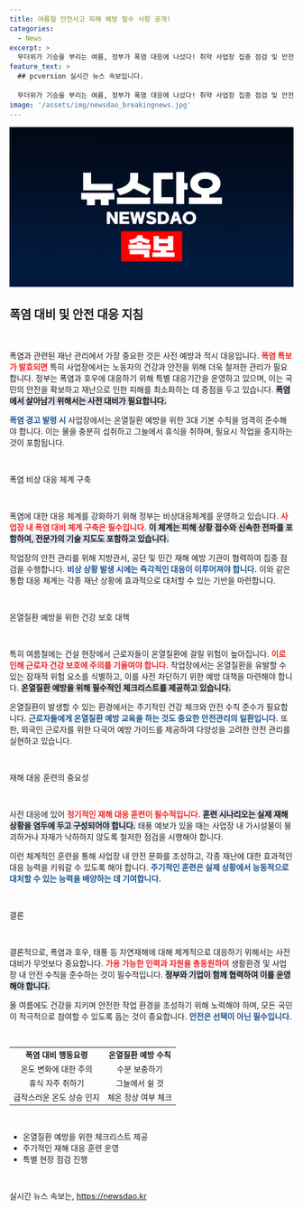 ```yaml
---
title: 여름철 안전사고 피해 예방 필수 사항 공개!
categories:
  - News
excerpt: >
  무더위가 기승을 부리는 여름, 정부가 폭염 대응에 나섰다! 취약 사업장 집중 점검 및 안전 수칙 강화로 산업재해 예방에 총력을 기울이고 있다. 당신의 안전, 지금 바로 확인해보세요!
feature_text: >
  ## pcversion 실시간 뉴스 속보입니다.

  무더위가 기승을 부리는 여름, 정부가 폭염 대응에 나섰다! 취약 사업장 집중 점검 및 안전 수칙 강화로 산업재해 예방에 총력을 기울이고 있다. 당신의 안전, 지금 바로 확인해보세요!
image: '/assets/img/newsdao_breakingnews.jpg'
---
```


<p><img src="/assets/img/newsdao_breakingnews.jpg" alt="pcversion 속보" /></p>

<h2 data-ke-size="size26">폭염 대비 및 안전 대응 지침</h2>

<p data-ke-size="size16">&nbsp;</p>

<p>폭염과 관련된 재난 관리에서 가장 중요한 것은 사전 예방과 적시 대응입니다. <b><span style="color: #ee2323;">폭염 특보가 발효되면</span></b> 특히 사업장에서는 노동자의 건강과 안전을 위해 더욱 철저한 관리가 필요합니다. 정부는 폭염과 호우에 대응하기 위해 특별 대응기간을 운영하고 있으며, 이는 국민의 안전을 확보하고 재난으로 인한 피해를 최소화하는 데 중점을 두고 있습니다. <b><span style="background-color: #21538527;">폭염에서 살아남기 위해서는 사전 대비가 필요합니다.</span></b> </p>

<p><b><span style="color: #1a5490;">폭염 경고 발령 시</span></b> 사업장에서는 온열질환 예방을 위한 3대 기본 수칙을 엄격히 준수해야 합니다. 이는 물을 충분히 섭취하고 그늘에서 휴식을 취하며, 필요시 작업을 중지하는 것이 포함됩니다. </p>

<p data-ke-size="size16">&nbsp;</p>

<p>폭염 비상 대응 체계 구축</p>

<p data-ke-size="size16">&nbsp;</p>

<p>폭염에 대한 대응 체계를 강화하기 위해 정부는 비상대응체계를 운영하고 있습니다. <b><span style="color: #ee2323;">사업장 내 폭염 대비 체계 구축은 필수입니다.</span></b> <b><span style="background-color: #21538527;">이 체계는 피해 상황 접수와 신속한 전파를 포함하여, 전문가의 기술 지도도 포함하고 있습니다.</span></b> </p>

<p>작업장의 안전 관리를 위해 지방관서, 공단 및 민간 재해 예방 기관이 협력하여 집중 점검을 수행합니다. <b><span style="color: #1a5490;">비상 상황 발생 시에는 즉각적인 대응이 이루어져야 합니다.</span></b> 이와 같은 통합 대응 체계는 각종 재난 상황에 효과적으로 대처할 수 있는 기반을 마련합니다. </p>

<p data-ke-size="size16">&nbsp;</p>

<p>온열질환 예방을 위한 건강 보호 대책</p>

<p data-ke-size="size16">&nbsp;</p>

<p>특히 여름철에는 건설 현장에서 근로자들이 온열질환에 걸릴 위험이 높아집니다. <b><span style="color: #ee2323;">이로 인해 근로자 건강 보호에 주의를 기울여야 합니다.</span></b> 작업장에서는 온열질환을 유발할 수 있는 잠재적 위험 요소를 식별하고, 이를 사전 차단하기 위한 예방 대책을 마련해야 합니다. <b><span style="background-color: #21538527;">온열질환 예방을 위해 필수적인 체크리스트를 제공하고 있습니다.</span></b></p>

<p>온열질환이 발생할 수 있는 환경에서는 주기적인 건강 체크와 안전 수칙 준수가 필요합니다. <b><span style="color: #1a5490;">근로자들에게 온열질환 예방 교육을 하는 것도 중요한 안전관리의 일환입니다.</span></b> 또한, 외국인 근로자를 위한 다국어 예방 가이드를 제공하여 다양성을 고려한 안전 관리를 실현하고 있습니다. </p>

<p data-ke-size="size16">&nbsp;</p>

<p>재해 대응 훈련의 중요성</p>

<p data-ke-size="size16">&nbsp;</p>

<p>사전 대응에 있어 <b><span style="color: #ee2323;">정기적인 재해 대응 훈련이 필수적입니다.</span></b> <b><span style="background-color: #21538527;">훈련 시나리오는 실제 재해 상황을 염두에 두고 구성되어야 합니다.</span></b> 태풍 예보가 있을 때는 사업장 내 가시설물이 붕괴하거나 자재가 낙하하지 않도록 철저한 점검을 시행해야 합니다. </p>

<p>이런 체계적인 훈련을 통해 사업장 내 안전 문화를 조성하고, 각종 재난에 대한 효과적인 대응 능력을 키워갈 수 있도록 해야 합니다. <b><span style="color: #1a5490;">주기적인 훈련은 실제 상황에서 능동적으로 대처할 수 있는 능력을 배양하는 데 기여합니다.</span></b></p>

<p data-ke-size="size16">&nbsp;</p>

<p>결론</p>

<p data-ke-size="size16">&nbsp;</p>

<p>결론적으로, 폭염과 호우, 태풍 등 자연재해에 대해 체계적으로 대응하기 위해서는 사전 대비가 무엇보다 중요합니다. <b><span style="color: #ee2323;">가용 가능한 인력과 자원을 총동원하여</span></b> 생활환경 및 사업장 내 안전 수칙을 준수하는 것이 필수적입니다. <b><span style="background-color: #21538527;">정부와 기업이 함께 협력하여 이를 운영해야 합니다.</span></b> </p>

<p>올 여름에도 건강을 지키며 안전한 작업 환경을 조성하기 위해 노력해야 하며, 모든 국민이 적극적으로 참여할 수 있도록 돕는 것이 중요합니다. <b><span style="color: #1a5490;">안전은 선택이 아닌 필수입니다.</span></b> </p>

<p data-ke-size="size16">&nbsp;</p>

<table style="width: 100%; border-collapse: collapse;">
<tr>
<td style="text-align: center; height: 17px;"><b>폭염 대비 행동요령</b></td>
<td style="text-align: center; height: 17px;"><b>온열질환 예방 수칙</b></td>
</tr>
<tr>
<td style="text-align: center; height: 17px;">온도 변화에 대한 주의</td>
<td style="text-align: center; height: 17px;">수분 보충하기</td>
</tr>
<tr>
<td style="text-align: center; height: 17px;">휴식 자주 취하기</td>
<td style="text-align: center; height: 17px;">그늘에서 쉴 것</td>
</tr>
<tr>
<td style="text-align: center; height: 17px;">급작스러운 온도 상승 인지</td>
<td style="text-align: center; height: 17px;">체온 정상 여부 체크</td>
</tr>
</table>

<p data-ke-size="size16">&nbsp;</p>

<ul>
<li>온열질환 예방을 위한 체크리스트 제공</li>
<li>주기적인 재해 대응 훈련 운영</li>
<li>특별 현장 점검 진행</li>
</ul>

<p data-ke-size="size16">&nbsp;</p>
실시간 뉴스 속보는, <a href="https://newsdao.kr" rel="dofollow">https://newsdao.kr</a>


